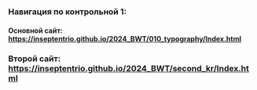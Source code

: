 ### Навигация по контрольной 1:
#### Основной сайт: https://inseptentrio.github.io/2024_BWT/010_typography/Index.html
### Второй сайт: https://inseptentrio.github.io/2024_BWT/second_kr/Index.html
